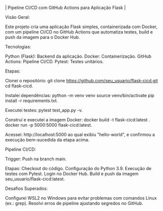 | Pipeline CI/CD com GitHub Actions para Aplicação Flask |

Visão Geral:

Este projeto cria uma aplicação Flask simples, containerizada com Docker, com um pipeline CI/CD no GitHub Actions que automatiza testes, build e push da imagem para o Docker Hub.

Tecnologias:

Python (Flask): Backend da aplicação.
Docker: Containerização.
GitHub Actions: Pipeline CI/CD.
Pytest: Testes unitários.

Etapas:

Clonei o repositório: git clone https://github.com/seu_usuario/flask-cicd.git
cd flask-cicd.


Instalei dependências: python -m venv venv
source venv/bin/activate
pip install -r requirements.txt.


Executei testes: pytest test_app.py -v.


Construí e executei a imagem Docker: docker build -t flask-cicd:latest .
docker run -p 5000:5000 flask-cicd:latest.


Acessei: http://localhost:5000 ao qual exibiu "hello-world", e confirmou a execução bem-sucedida da etapa acima.

Pipeline CI/CD:

Trigger: Push na branch main.

Etapas:
Checkout do código.
Configuração do Python 3.9.
Execução de testes com Pytest.
Login no Docker Hub.
Build e push da imagem seu_usuario/flask-cicd:latest.



Desafios Superados:

Configurei WSL2 no Windows para evitar problemas com comandos Linux (ex.: grep).
Resolvi erros de pipeline ajustando segredos no GitHub.

